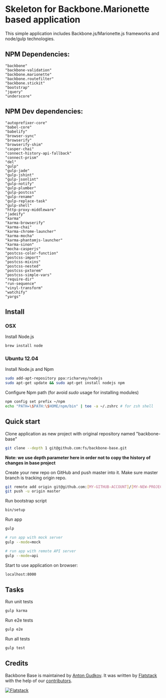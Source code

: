 # Skeleton for Backbone.Marionette based application

This simple application includes Backbone.js/Marionette.js frameworks and node/gulp technologies.

## NPM Dependencies:
    "backbone"
    "backbone-validation"
    "backbone.marionette"
    "backbone.routefilter"
    "backbone.stickit"
    "bootstrap"
    "jquery"
    "underscore"

## NPM Dev dependencies:
    "autoprefixer-core"
    "babel-core"
    "babelify"
    "browser-sync"
    "browserify"
    "browserify-shim"
    "casper-chai"
    "connect-history-api-fallback"
    "connect-prism"
    "del"
    "gulp"
    "gulp-jade"
    "gulp-jshint"
    "gulp-jsonlint"
    "gulp-notify"
    "gulp-plumber"
    "gulp-postcss"
    "gulp-rename"
    "gulp-replace-task"
    "gulp-shell"
    "http-proxy-middleware"
    "jadeify"
    "karma"
    "karma-browserify"
    "karma-chai"
    "karma-chrome-launcher"
    "karma-mocha"
    "karma-phantomjs-launcher"
    "karma-sinon"
    "mocha-casperjs"
    "postcss-color-function"
    "postcss-import"
    "postcss-mixins"
    "postcss-nested"
    "postcss-pxtorem"
    "postcss-simple-vars"
    "require-dir"
    "run-sequence"
    "vinyl-transform"
    "watchify"
    "yargs"

## Install
### OSX

Install Node.js

```bash
brew install node
```

### Ubuntu 12.04

Install Node.js and Npm

```bash
sudo add-apt-repository ppa:richarvey/nodejs
sudo apt-get update && sudo apt-get install nodejs npm
```

Configure Npm path (for avoid _sudo_ usage for installing modules)

```bash
npm config set prefix ~/npm
echo "PATH=\$PATH:\$HOME/npm/bin" | tee -a ~/.zshrc # for zsh shell
```

## Quick start

Clone application as new project with original repository named "backbone-base"

```bash
git clone --depth 1 git@github.com:fs/backbone-base.git
```

**Note: we use depth parameter here in order not to copy the history of changes in base project**

Create your new repo on GitHub and push master into it.
Make sure master branch is tracking origin repo.

```bash
git remote add origin git@github.com:[MY-GITHUB-ACCOUNT]/[MY-NEW-PROJECT].git
git push -u origin master
```

Run bootstrap script

```bash
bin/setup
```

Run app

```bash
gulp

# run app with mock server
gulp --mode=mock

# run app with remote API server
gulp --mode=api
```

Start to use application on browser:

```bash
localhost:8000
```

## Tasks

Run unit tests

```bash
gulp karma
```

Run e2e tests

```bash
gulp e2e
```

Run all tests

```bash
gulp test
```

## Credits

Backbone Base is maintained by [Anton Gudkov](http://github.com/antongudkov).
It was written by [Flatstack](http://www.flatstack.com) with the help of our
[contributors](http://github.com/fs/backbone-base/contributors).


[![Flatstack](https://avatars0.githubusercontent.com/u/15136?v=2&s=200)](http://www.flatstack.com)
